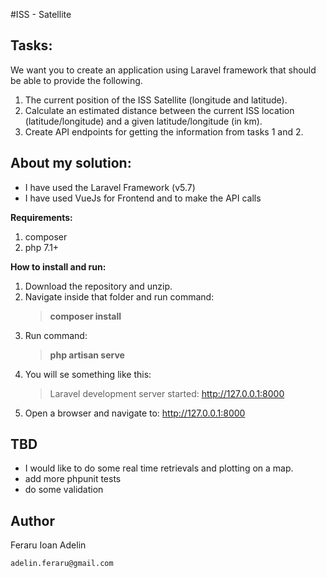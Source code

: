 #ISS - Satellite

**Tasks:**
-


We want you to create an application using Laravel framework that should be able to provide the following.

1. The current position of the ISS Satellite (longitude and latitude).
2. Calculate an estimated distance between the current ISS location (latitude/longitude) and a given latitude/longitude (in km).
3. Create API endpoints for getting the information from tasks 1 and 2.

**About my solution:**
-

- I have used the Laravel Framework (v5.7)
- I have used VueJs for Frontend and to make the API calls

**Requirements:**
1. composer
2. php 7.1+


**How to install and run:**

1. Download the repository and unzip.
2. Navigate inside that folder and run command: 
    > **composer install**
3. Run command: 
    > **php artisan serve**
4. You will se something like this: 
    > Laravel development server started: <http://127.0.0.1:8000>
5. Open a browser and navigate to:  <http://127.0.0.1:8000>

 
**TBD**
-
 

- I would like to do some real time retrievals and plotting on a map.
- add more phpunit tests
- do some validation



**Author**
-

Feraru Ioan Adelin

`adelin.feraru@gmail.com`



